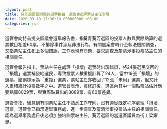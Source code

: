 ```yaml
---
layout: post
title: 葵芳選區錯誤點算選票數目　選管會批評票站主任表現
date: 2020-03-10 17:36:10.000000000 +08:00
categories: rss
---
```


選管會向特首提交區議會選舉報告書，指葵青葵芳選區的投票人數與實際點算的選票數目相差60票，不排除事件涉及非法行為，有關個案會轉介至執法機關調查，又指票站主任犯上多個錯誤，工作表現有問題，要求調查及釐清涉事投票站主任的相關責任。

選管會報告指出，票站主任在處理「損壞」選票時出現錯誤，將24張選民交回的「損壞」選票補發給選民，導致投票人數重複計算了24人，當中19張「損壞」的選票，錯誤標示為「重複」選票，票站主任亦收回了12張「未用」選票，但又計入累積統計投票數字之中。選管會表示，經修訂後，選區內其中一個點票站估計應要點算8029票，與實際點算出的8089票，有60票差異。

選管會指，留意到有關票站主任不熟悉工作守則，沒有遵從既定程序處理「損壞」選票，選管會已指示選舉事務處，進一步調查及釐清涉事投票站主任的相關責任，認為選舉事務處日後必須加強培訓票站主任。葵芳選區的當選區議員為街工梁耀忠。
